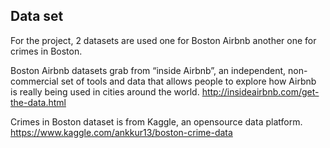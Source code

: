 ## Data set
For the project, 2 datasets are used one for Boston Airbnb another one for crimes in Boston.

Boston Airbnb datasets grab from “inside Airbnb”, an independent, non-commercial set of tools and data that allows people to explore how Airbnb is really being used in cities around the world.
http://insideairbnb.com/get-the-data.html

Crimes in Boston dataset is from Kaggle, an opensource data platform.
https://www.kaggle.com/ankkur13/boston-crime-data


